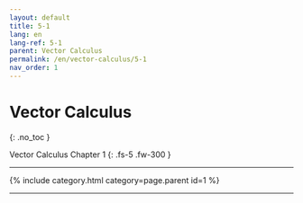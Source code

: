 ```yaml
---
layout: default
title: 5-1
lang: en
lang-ref: 5-1
parent: Vector Calculus
permalink: /en/vector-calculus/5-1
nav_order: 1
---
```


# Vector Calculus
{: .no_toc }


Vector Calculus Chapter 1
{: .fs-5 .fw-300 }

---

{% include category.html category=page.parent id=1 %}

---

